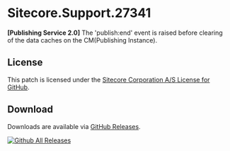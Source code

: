 # Sitecore.Support.27341
**[Publishing Service 2.0]** The 'publish:end' event is raised before clearing of the data caches on the CM(Publishing Instance).

## License  
This patch is licensed under the [Sitecore Corporation A/S License for GitHub](https://github.com/sitecoresupport/Sitecore.Support.27341/blob/master/LICENSE).  

## Download  
Downloads are available via [GitHub Releases](https://github.com/sitecoresupport/Sitecore.Support.27341/releases).  

[![Github All Releases](https://img.shields.io/github/downloads/SitecoreSupport/Sitecore.Support.27341/total.svg)](https://github.com/SitecoreSupport/Sitecore.Support.27341/releases)
